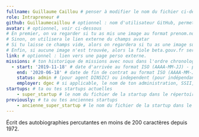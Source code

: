 ```yaml
---
fullname: Guillaume Caillou # penser à modifier le nom du fichier ci-dessus en prenom.nom.md !
role: Intrapreneur #
github: Guillaumecaillou # optionnel : nom d'utilisateur GitHub, permet d'être ajouté automatiquement à l'organisation GitHub betagouv
avatar: # optionnel, voir ci-dessous
# En premier, on va regarder si tu as mis une image au format prenom.nom dans /img/authors/
# Sinon, on utilisera le lien externe du champs avatar
# Si tu laisse ce champs vide, alors on regardera si tu as une image sur GitHub
# Enfin, si aucune image n'est trouvée, alors la fiole beta.gouv.fr sera utilisée sur la page communauté
link: # optionnel : lien vers une page perso externe.
missions: # ton historique de missions avec nous dans l'ordre chronologique. Remplis déjà la première pour commencer !
  - start: '2019-11-18' # date d'arrivée au format ISO (AAAA-MM-JJ) - pense à bien garder les '' !
    end: '2020-06-18' # date de fin de contrat au format ISO (AAAA-MM-JJ) - pense à bien garder les '' !
    status: admin # (pour agent DINSIC) ou independent (pour indépendant) ou admin (pour agent d'une autre administration) ou service (pour société de service)
    employer: dgec # si applicable, le nom de ton administration, SSII, etc.
startups: # ta ou tes startups actuelles
    - super_startup # le nom du fichier de la startup dans le répertoire /content/_startups/ sans l'extension .md
previously: # ta ou tes anciennes startups
    - ancienne_super_startup # le nom du fichier de la startup dans le répertoire /content/_startups/ sans l'extension .md
---
```


Écrit des autobiographies percutantes en moins de 200 caractères depuis 1972.
